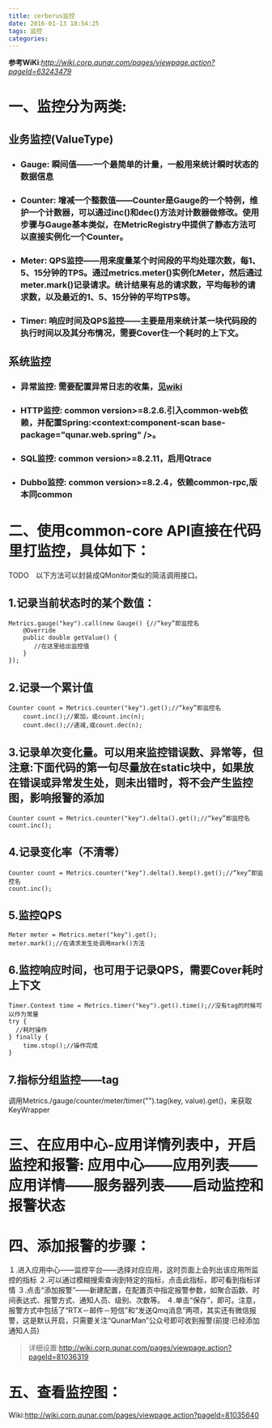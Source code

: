 ```yaml
---
title: cerberus监控
date: 2016-01-13 18:54:25
tags: 监控
categories: 
---
```

**参考WiKi**:*http://wiki.corp.qunar.com/pages/viewpage.action?pageId=63243479*

# 一、监控分为两类:
## 业务监控(ValueType)
- ### Gauge: 		瞬间值——一个最简单的计量，一般用来统计瞬时状态的数据信息
- ### Counter:	增减一个整数值——Counter是Gauge的一个特例，维护一个计数器，可以通过inc()和dec()方法对计数器做修改。使用步骤与Gauge基本类似，在MetricRegistry中提供了静态方法可以直接实例化一个Counter。
- ### Meter:		QPS监控——用来度量某个时间段的平均处理次数，每1、5、15分钟的TPS。通过metrics.meter()实例化Meter，然后通过meter.mark()记录请求。统计结果有总的请求数，平均每秒的请求数，以及最近的1、5、15分钟的平均TPS等。
- ### Timer:		响应时间及QPS监控——主要是用来统计某一块代码段的执行时间以及其分布情况，需要Cover住一个耗时的上下文。

## 系统监控
- ### 异常监控:	需要配置异常日志的收集，[见wiki](http://wiki.corp.qunar.com/pages/viewpage.action?pageId=87333222)
- ### HTTP监控:	common version>=8.2.6.引入common-web依赖，并配置Spring:<context:component-scan base-package="qunar.web.spring" />。
- ### SQL监控:	common version>=8.2.11，启用Qtrace
- ### Dubbo监控:	common version>=8.2.4，依赖common-rpc,版本同common
# 二、使用common-core API直接在代码里打监控，具体如下：
TODO　以下方法可以封装成QMonitor类似的简洁调用接口。

## 1.记录当前状态时的某个数值：
    Metrics.gauge("key").call(new Gauge() {//“key”即监控名
        @Override
        public double getValue() {
           //在这里给出监控值
        }
    });

## 2.记录一个累计值
    Counter count = Metrics.counter("key").get();//“key”即监控名
    	count.inc();//累加，或count.inc(n);
    	count.dec();//递减,或count.dec(n);

## 3.记录单次变化量。可以用来监控错误数、异常等，但注意:下面代码的第一句尽量放在static块中，如果放在错误或异常发生处，则未出错时，将不会产生监控图，影响报警的添加
    Counter count = Metrics.counter("key").delta().get();//“key”即监控名
    count.inc();

## 4.记录变化率（不清零）
    Counter count = Metrics.counter("key").delta().keep().get();//“key”即监控名
    count.inc();

## 5.监控QPS
    Meter meter = Metrics.meter("key").get();
    meter.mark();//在请求发生处调用mark()方法

## 6.监控响应时间，也可用于记录QPS，需要Cover耗时上下文
    Timer.Context time = Metrics.timer("key").get().time();//没有tag的时候可以作为常量         
    try {
      //耗时操作
    } finally {
        time.stop();//操作完成
    }		
## 7.指标分组监控——tag
调用Metrics./gauge/counter/meter/timer("").tag(key, value).get()，来获取KeyWrapper


# 三、在应用中心-应用详情列表中，开启监控和报警: 应用中心——应用列表——应用详情——服务器列表——启动监控和报警状态
	
# 四、添加报警的步骤：
１.进入应用中心——监控平台——选择对应应用，这时页面上会列出该应用所监控的指标
２.可以通过模糊搜索查询到特定的指标，点击此指标，即可看到指标详情
３.点击“添加报警”——新建配置，在配置页中指定报警参数，如聚合函数、时间表达式、报警方式、通知人员、级别、次数等。
４.单击“保存”，即可。注意，报警方式中包括了“RTX－邮件－短信”和“发送Qmq消息”两项，其实还有微信报警，这是默认开启，只需要关注“QunarMan”公众号即可收到报警(前提:已经添加通知人员)
	
>详细设置:http://wiki.corp.qunar.com/pages/viewpage.action?pageId=81036319

# 五、查看监控图：
Wiki:http://wiki.corp.qunar.com/pages/viewpage.action?pageId=81035640	